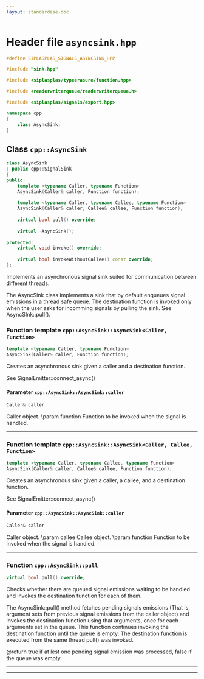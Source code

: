 ```yaml
---
layout: standardese-doc
---
```


# Header file `asyncsink.hpp`

``` cpp
#define SIPLASPLAS_SIGNALS_ASYNCSINK_HPP 

#include "sink.hpp"

#include <siplasplas/typeerasure/function.hpp>

#include <readerwriterqueue/readerwriterqueue.h>

#include <siplasplas/signals/export.hpp>

namespace cpp
{
    class AsyncSink;
}
```

## Class `cpp::AsyncSink`<a id="cpp::AsyncSink"></a>

``` cpp
class AsyncSink
: public cpp::SignalSink
{
public:
    template <typename Caller, typename Function>
    AsyncSink(Caller& caller, Function function);
    
    template <typename Caller, typename Callee, typename Function>
    AsyncSink(Caller& caller, Callee& callee, Function function);
    
    virtual bool pull() override;
    
    virtual ~AsyncSink();
    
protected:
    virtual void invoke() override;
    
    virtual bool invokeWithoutCallee() const override;
};
```

Implements an asynchronous signal sink suited for communication between different threads.

The AsyncSink class implements a sink that by default enqueues signal emissions in a thread safe queue. The destination function is invoked only when the user asks for incomming signals by pulling the sink. See AsyncSInk::pull().

### Function template `cpp::AsyncSink::AsyncSink<Caller, Function>`<a id="cpp::AsyncSink::AsyncSink<Caller, Function>"></a>

``` cpp
template <typename Caller, typename Function>
AsyncSink(Caller& caller, Function function);
```

Creates an asynchronous sink given a caller and a destination function.

See SignalEmitter::connect\_async()

#### Parameter `cpp::AsyncSink::AsyncSink::caller`<a id="cpp::AsyncSink::AsyncSink::caller"></a>

``` cpp
Caller& caller
```

Caller object. \\param function Function to be invoked when the signal is handled.

-----

### Function template `cpp::AsyncSink::AsyncSink<Caller, Callee, Function>`<a id="cpp::AsyncSink::AsyncSink<Caller, Callee, Function>"></a>

``` cpp
template <typename Caller, typename Callee, typename Function>
AsyncSink(Caller& caller, Callee& callee, Function function);
```

Creates an asynchronous sink given a caller, a callee, and a destination function.

See SignalEmitter::connect\_async()

#### Parameter `cpp::AsyncSink::AsyncSink::caller`<a id="cpp::AsyncSink::AsyncSink::caller"></a>

``` cpp
Caller& caller
```

Caller object. \\param callee Callee object. \\param function Function to be invoked when the signal is handled.

-----

### Function `cpp::AsyncSink::pull`<a id="cpp::AsyncSink::pull"></a>

``` cpp
virtual bool pull() override;
```

Checks whether there are queued signal emissions waiting to be handled and invokes the destination function for each of them.

The AsyncSink::pull() method fetches pending signals emissions (That is, argument sets from previous signal emissions from the caller object) and invokes the destination function using that arguments, once for each arguments set in the queue. This function continues invoking the destination function until the queue is empty. The destination function is executed from the same thread pull() was invoked.

@return true if at lest one pending signal emission was processed, false if the queue was empty.

-----

-----
